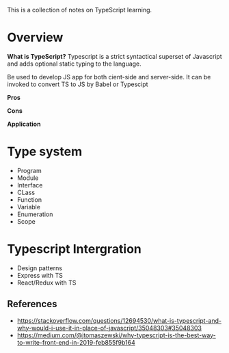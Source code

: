This is a collection of notes on TypeScript learning.

# Overview
**What is TypeScript?**
Typescript is a strict syntactical superset of Javascript and adds optional static typing to the language.

Be used to develop JS app for both cient-side and server-side. It can be invoked to convert TS to JS by Babel or Typescipt

**Pros**

**Cons**

**Application**

# Type system

 - Program
 - Module
 - Interface
 - CLass
 - Function
 - Variable
 - Enumeration
 - Scope

# Typescript Intergration

 - Design patterns
 - Express with TS
 - React/Redux with TS

 ## References ##

 - https://stackoverflow.com/questions/12694530/what-is-typescript-and-why-would-i-use-it-in-place-of-javascript/35048303#35048303
 - https://medium.com/@jtomaszewski/why-typescript-is-the-best-way-to-write-front-end-in-2019-feb855f9b164

